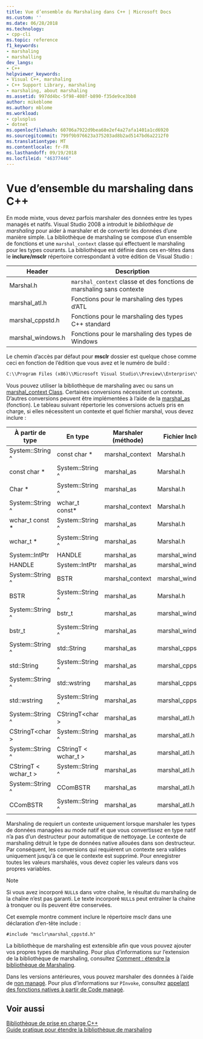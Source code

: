 ```yaml
---
title: Vue d’ensemble du Marshaling dans C++ | Microsoft Docs
ms.custom: ''
ms.date: 06/28/2018
ms.technology:
- cpp-cli
ms.topic: reference
f1_keywords:
- marshaling
- marshalling
dev_langs:
- C++
helpviewer_keywords:
- Visual C++, marshaling
- C++ Support Library, marshaling
- marshaling, about marshaling
ms.assetid: 997dd4bc-5f98-408f-b890-f35de9ce3bb8
author: mikeblome
ms.author: mblome
ms.workload:
- cplusplus
- dotnet
ms.openlocfilehash: 60706a7922d9bea68e2ef4a27afa1401a1cd6920
ms.sourcegitcommit: 799f9b976623a375203ad8b2ad5147bd6a2212f0
ms.translationtype: MT
ms.contentlocale: fr-FR
ms.lasthandoff: 09/19/2018
ms.locfileid: "46377446"
---
```

# <a name="overview-of-marshaling-in-c"></a>Vue d’ensemble du marshaling dans C++

En mode mixte, vous devez parfois marshaler des données entre les types managés et natifs. Visual Studio 2008 a introduit le *bibliothèque de marshaling* pour aider à marshaler et de convertir les données d’une manière simple.  La bibliothèque de marshaling se compose d’un ensemble de fonctions et une `marshal_context` classe qui effectuent le marshaling pour les types courants. La bibliothèque est définie dans ces en-têtes dans le **inclure/msclr** répertoire correspondant à votre édition de Visual Studio :

|Header|Description|
|---------------|-----------------|
|Marshal.h|`marshal_context` classe et des fonctions de marshaling sans contexte|
|marshal_atl.h| Fonctions pour le marshaling des types d’ATL|
|marshal_cppstd.h|Fonctions pour le marshaling des types C++ standard|
|marshal_windows.h|Fonctions pour le marshaling des types de Windows|

Le chemin d’accès par défaut pour **msclr** dossier est quelque chose comme ceci en fonction de l’édition que vous avez et le numéro de build :

```cmd
C:\\Program Files (x86)\\Microsoft Visual Studio\\Preview\\Enterprise\\VC\\Tools\\MSVC\\14.15.26528\\include\\msclr
```

Vous pouvez utiliser la bibliothèque de marshaling avec ou sans un [marshal_context Class](../dotnet/marshal-context-class.md). Certaines conversions nécessitent un contexte. D’autres conversions peuvent être implémentées à l’aide de la [marshal_as](../dotnet/marshal-as.md) (fonction). Le tableau suivant répertorie les conversions actuels pris en charge, si elles nécessitent un contexte et quel fichier marshal, vous devez inclure :

|À partir de type|En type|Marshaler (méthode)|Fichier Include|
|---------------|-------------|--------------------|------------------|
|System::String ^|const char \*|marshal_context|Marshal.h|
|const char \*|System::String ^|marshal_as|Marshal.h|
|Char \*|System::String ^|marshal_as|Marshal.h|
|System::String ^|wchar_t const\*|marshal_context|Marshal.h|
|wchar_t const \*|System::String ^|marshal_as|Marshal.h|
|wchar_t \*|System::String ^|marshal_as|Marshal.h|
|System::IntPtr|HANDLE|marshal_as|marshal_windows.h|
|HANDLE|System::IntPtr|marshal_as|marshal_windows.h|
|System::String ^|BSTR|marshal_context|marshal_windows.h|
|BSTR|System::String ^|marshal_as|Marshal.h|
|System::String ^|bstr_t|marshal_as|marshal_windows.h|
|bstr_t|System::String ^|marshal_as|marshal_windows.h|
|System::String ^|std::String|marshal_as|marshal_cppstd.h|
|std::String|System::String ^|marshal_as|marshal_cppstd.h|
|System::String ^|std::wstring|marshal_as|marshal_cppstd.h|
|std::wstring|System::String ^|marshal_as|marshal_cppstd.h|
|System::String ^|CStringT\<char >|marshal_as|marshal_atl.h|
|CStringT\<char >|System::String ^|marshal_as|marshal_atl.h|
|System::String ^|CStringT < wchar_t >|marshal_as|marshal_atl.h|
|CStringT < wchar_t >|System::String ^|marshal_as|marshal_atl.h|
|System::String ^|CComBSTR|marshal_as|marshal_atl.h|
|CComBSTR|System::String ^|marshal_as|marshal_atl.h|

Marshaling de requiert un contexte uniquement lorsque marshaler les types de données managées au mode natif et que vous convertissez en type natif n’a pas d’un destructeur pour automatique de nettoyage. Le contexte de marshaling détruit le type de données native allouées dans son destructeur. Par conséquent, les conversions qui requièrent un contexte sera valides uniquement jusqu'à ce que le contexte est supprimé. Pour enregistrer toutes les valeurs marshalés, vous devez copier les valeurs dans vos propres variables.

> [!NOTE]
>  Si vous avez incorporé `NULL`s dans votre chaîne, le résultat du marshaling de la chaîne n’est pas garanti. Le texte incorporé `NULL`s peut entraîner la chaîne à tronquer ou ils peuvent être conservées.

Cet exemple montre comment inclure le répertoire msclr dans une déclaration d’en-tête include :

`#include "msclr\marshal_cppstd.h"`

La bibliothèque de marshaling est extensible afin que vous pouvez ajouter vos propres types de marshaling. Pour plus d’informations sur l’extension de la bibliothèque de marshaling, consultez [Comment : étendre la bibliothèque de Marshaling](../dotnet/how-to-extend-the-marshaling-library.md).

Dans les versions antérieures, vous pouvez marshaler des données à l’aide de [non managé](/dotnet/framework/interop/consuming-unmanaged-dll-functions). Pour plus d’informations sur `PInvoke`, consultez [appelant des fonctions natives à partir de Code managé](../dotnet/calling-native-functions-from-managed-code.md).

## <a name="see-also"></a>Voir aussi

[Bibliothèque de prise en charge C++](../dotnet/cpp-support-library.md)<br/>
[Guide pratique pour étendre la bibliothèque de marshaling](../dotnet/how-to-extend-the-marshaling-library.md)
